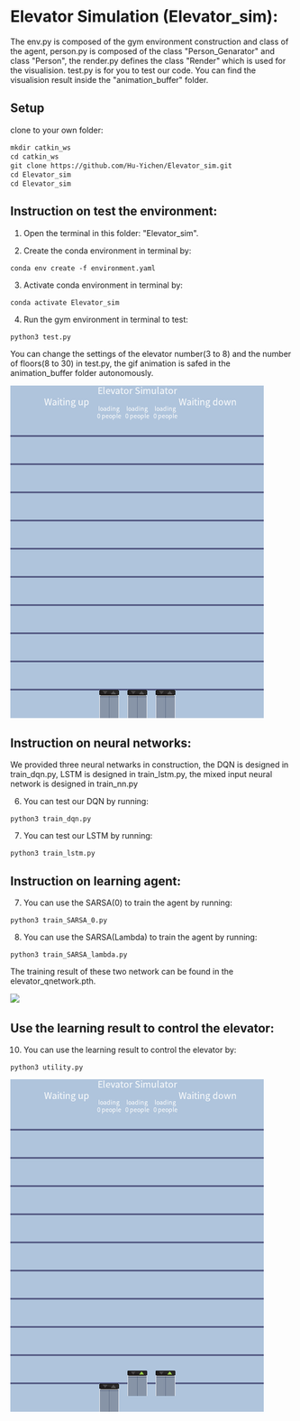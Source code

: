 # Elevator Simulation (Elevator_sim):

The env.py is composed of the gym environment construction and class of the agent, person.py is composed of the class "Person_Genarator" and class "Person", the render.py defines the class "Render" which is used for the visualision. test.py is for you to test our code. You can find the visualision result inside the "animation_buffer" folder.

## Setup

clone to your own folder:

```shell
mkdir catkin_ws
cd catkin_ws
git clone https://github.com/Hu-Yichen/Elevator_sim.git
cd Elevator_sim
cd Elevator_sim
```

## Instruction on test the environment:

1. Open the terminal in this folder: "Elevator_sim".

2. Create the conda environment in terminal by:

```shell
conda env create -f environment.yaml
```	
	
3. Activate conda environment in terminal by:

```shell
conda activate Elevator_sim
```
	
4. Run the gym environment in terminal to test:

```shell
python3 test.py
```
	
You can change the settings of the elevator number(3 to 8) and the number of floors(8 to 30) in test.py, the gif animation is safed in the animation_buffer folder autonomously.

![](https://github.com/Hu-Yichen/Elevator_sim/blob/main/Elevator_sim/animation_buffer/test.gif)
   
## Instruction on neural networks:

We provided three neural netwarks in construction, the DQN is designed in train_dqn.py, LSTM is designed in train_lstm.py, the mixed input neural network is designed in train_nn.py
    
6. You can test our DQN by running:

```shell
python3 train_dqn.py
```

7. You can test our LSTM by running:

```shell
python3 train_lstm.py
```
	
## Instruction on learning agent:
    
7. You can use the SARSA(0) to train the agent by running:

```shell
python3 train_SARSA_0.py
```

8. You can use the SARSA(Lambda) to train the agent by running:

```shell
python3 train_SARSA_lambda.py
```
The training result of these two network can be found in the elevator_qnetwork.pth.

<img src="Elevator_sim/q_value/DQN%26SARSA2.png" width="500" />

## Use the learning result to control the elevator:

10. You can use the learning result to control the elevator by:

```shell
python3 utility.py
```

![](https://github.com/Hu-Yichen/Elevator_sim/blob/main/Elevator_sim/animation_buffer/training%20result.gif)
